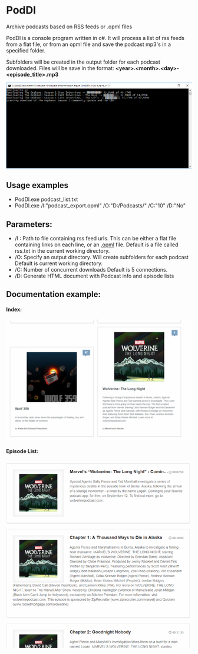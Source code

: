 
# PodDl
Archive podcasts based on RSS feeds or .opml files

PodDl is a console program written in c#. It will process a list of rss feeds from a flat file, or from an opml file and save the podcast mp3's in a specified folder.

Subfolders will be created in the output folder for each podcast downloaded. Files will be save in the format: **\<year\>.\<month>.\<day>-\<episode_title>.mp3**

![alt text](screenshot.png "Screenshot")

## Usage examples
- PodDl.exe podcast_list.txt
- PodDl.exe /I:"podcast_export.opml" /O:"D:/Podcasts/" /C:"10" /D:"No"

## Parameters:

 - /I : Path to file containing rss feed urls. This can be either a flat file containing links on each line, or an [.opml](https://en.wikipedia.org/wiki/OPML) file. Default is a file called rss.txt in the current working directory.
 - /O: Specify an output directory. Will create subfolders for each podcast Default is current working directory.
 - /C: Number of concurrent downloads Default is 5 connections.
 - /D: Generate HTML document with Podcast info and episode lists

## Documentation example:
#### Index:
![alt text](doc1.png "Documentation index")
#### Episode List:
![alt text](doc2.png "Episode list")
